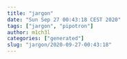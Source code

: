 ```yaml
---
title: "jargon"
date: "Sun Sep 27 00:43:18 CEST 2020"
tags: ["jargon", "pipotron"]
author: m1ch3l
categories: ["generated"]
slug: "jargon/2020-09-27-00:43:18"
---
```



